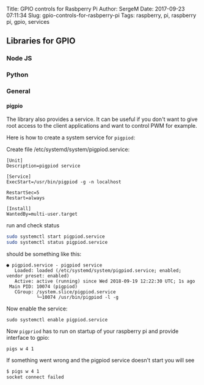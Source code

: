 Title: GPIO controls for Rasbperry Pi
Author: SergeM
Date: 2017-09-23 07:11:34
Slug: gpio-controls-for-rasbperry-pi
Tags: raspberry, pi, raspberry pi, gpio, services


## Libraries for GPIO
### Node JS



### Python


### General

#### pigpio
The library also provides a service.
It can be useful if you don't want to give root access to the client applications and want to control PWM for example.

Here is how to create a system service for `pigpiod`:

Create file 
/etc/systemd/system/pigpiod.service: 

```
[Unit]
Description=pigpiod service

[Service]
ExecStart=/usr/bin/pigpiod -g -n localhost

RestartSec=5
Restart=always

[Install]
WantedBy=multi-user.target

```

run and check status

```bash
sudo systemctl start pigpiod.service
sudo systemctl status pigpiod.service
```

should be something like this:
```
● pigpiod.service - pigpiod service
   Loaded: loaded (/etc/systemd/system/pigpiod.service; enabled; vendor preset: enabled)
   Active: active (running) since Wed 2018-09-19 12:22:30 UTC; 1s ago
 Main PID: 10074 (pigpiod)
   CGroup: /system.slice/pigpiod.service
           └─10074 /usr/bin/pigpiod -l -g

```

Now enable the service:
```
sudo systemctl enable pigpiod.service
```

Now `pigpriod` has to run on startup of your raspberry pi and provide interface to gpio:
```
pigs w 4 1
```

If something went wrong and the pigpiod service doesn't start you will see
```bash
$ pigs w 4 1 
socket connect failed

```
